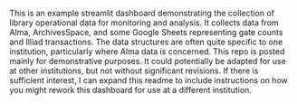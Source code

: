 This is an example streamlit dashboard demonstrating the collection of library operational data for monitoring and analysis.
It collects data from Alma, ArchivesSpace, and some Google Sheets representing gate counts and Illiad transactions.
The data structures are often quite specific to one institution, particularly where Alma data is concerned.
This repo is posted mainly for demonstrative purposes. It could potentially be adapted for use at other institutions, but not without significant revisions.
If there is sufficient interest, I can expand this readme to include instructions on how you might rework this dashboard for use at a different institution.
